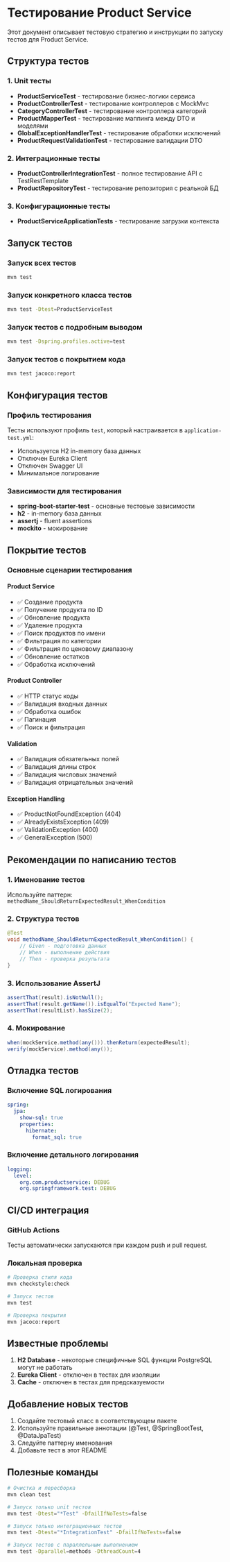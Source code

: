 # Тестирование Product Service

Этот документ описывает тестовую стратегию и инструкции по запуску тестов для Product Service.

## Структура тестов

### 1. Unit тесты
- **ProductServiceTest** - тестирование бизнес-логики сервиса
- **ProductControllerTest** - тестирование контроллеров с MockMvc
- **CategoryControllerTest** - тестирование контроллера категорий
- **ProductMapperTest** - тестирование маппинга между DTO и моделями
- **GlobalExceptionHandlerTest** - тестирование обработки исключений
- **ProductRequestValidationTest** - тестирование валидации DTO

### 2. Интеграционные тесты
- **ProductControllerIntegrationTest** - полное тестирование API с TestRestTemplate
- **ProductRepositoryTest** - тестирование репозитория с реальной БД

### 3. Конфигурационные тесты
- **ProductServiceApplicationTests** - тестирование загрузки контекста

## Запуск тестов

### Запуск всех тестов
```bash
mvn test
```

### Запуск конкретного класса тестов
```bash
mvn test -Dtest=ProductServiceTest
```

### Запуск тестов с подробным выводом
```bash
mvn test -Dspring.profiles.active=test
```

### Запуск тестов с покрытием кода
```bash
mvn test jacoco:report
```

## Конфигурация тестов

### Профиль тестирования
Тесты используют профиль `test`, который настраивается в `application-test.yml`:
- Используется H2 in-memory база данных
- Отключен Eureka Client
- Отключен Swagger UI
- Минимальное логирование

### Зависимости для тестирования
- **spring-boot-starter-test** - основные тестовые зависимости
- **h2** - in-memory база данных
- **assertj** - fluent assertions
- **mockito** - мокирование

## Покрытие тестов

### Основные сценарии тестирования

#### Product Service
- ✅ Создание продукта
- ✅ Получение продукта по ID
- ✅ Обновление продукта
- ✅ Удаление продукта
- ✅ Поиск продуктов по имени
- ✅ Фильтрация по категории
- ✅ Фильтрация по ценовому диапазону
- ✅ Обновление остатков
- ✅ Обработка исключений

#### Product Controller
- ✅ HTTP статус коды
- ✅ Валидация входных данных
- ✅ Обработка ошибок
- ✅ Пагинация
- ✅ Поиск и фильтрация

#### Validation
- ✅ Валидация обязательных полей
- ✅ Валидация длины строк
- ✅ Валидация числовых значений
- ✅ Валидация отрицательных значений

#### Exception Handling
- ✅ ProductNotFoundException (404)
- ✅ AlreadyExistsException (409)
- ✅ ValidationException (400)
- ✅ GeneralException (500)

## Рекомендации по написанию тестов

### 1. Именование тестов
Используйте паттерн: `methodName_ShouldReturnExpectedResult_WhenCondition`

### 2. Структура тестов
```java
@Test
void methodName_ShouldReturnExpectedResult_WhenCondition() {
    // Given - подготовка данных
    // When - выполнение действия
    // Then - проверка результата
}
```

### 3. Использование AssertJ
```java
assertThat(result).isNotNull();
assertThat(result.getName()).isEqualTo("Expected Name");
assertThat(resultList).hasSize(2);
```

### 4. Мокирование
```java
when(mockService.method(any())).thenReturn(expectedResult);
verify(mockService).method(any());
```

## Отладка тестов

### Включение SQL логирования
```yaml
spring:
  jpa:
    show-sql: true
    properties:
      hibernate:
        format_sql: true
```

### Включение детального логирования
```yaml
logging:
  level:
    org.com.productservice: DEBUG
    org.springframework.test: DEBUG
```

## CI/CD интеграция

### GitHub Actions
Тесты автоматически запускаются при каждом push и pull request.

### Локальная проверка
```bash
# Проверка стиля кода
mvn checkstyle:check

# Запуск тестов
mvn test

# Проверка покрытия
mvn jacoco:report
```

## Известные проблемы

1. **H2 Database** - некоторые специфичные SQL функции PostgreSQL могут не работать
2. **Eureka Client** - отключен в тестах для изоляции
3. **Cache** - отключен в тестах для предсказуемости

## Добавление новых тестов

1. Создайте тестовый класс в соответствующем пакете
2. Используйте правильные аннотации (@Test, @SpringBootTest, @DataJpaTest)
3. Следуйте паттерну именования
4. Добавьте тест в этот README

## Полезные команды

```bash
# Очистка и пересборка
mvn clean test

# Запуск только unit тестов
mvn test -Dtest="*Test" -DfailIfNoTests=false

# Запуск только интеграционных тестов
mvn test -Dtest="*IntegrationTest" -DfailIfNoTests=false

# Запуск тестов с параллельным выполнением
mvn test -Dparallel=methods -DthreadCount=4
``` 